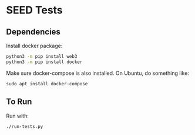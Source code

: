 # SEED Tests

## Dependencies

Install docker package:
```bash
python3 -m pip install web3
python3 -m pip install docker
```

Make sure docker-compose is also installed.
On Ubuntu, do something like:
```
sudo apt install docker-compose
```

## To Run
Run with:
```
./run-tests.py
```
